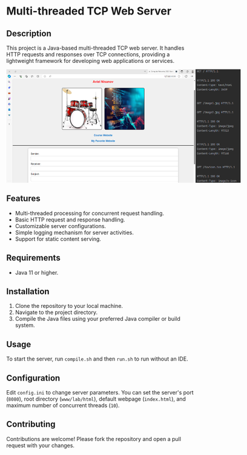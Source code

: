 # Multi-threaded TCP Web Server

## Description
This project is a Java-based multi-threaded TCP web server. It handles HTTP requests and responses over TCP connections, providing a lightweight framework for developing web applications or services.

<div style="display: flex;">
  <img src="assets/image1.png" alt="HomePage" width="500" height="300">
  <img src="assets/image2.png" alt="ServerLogs" height="300">
</div>

## Features
- Multi-threaded processing for concurrent request handling.
- Basic HTTP request and response handling.
- Customizable server configurations.
- Simple logging mechanism for server activities.
- Support for static content serving.

## Requirements
- Java 11 or higher.

## Installation
1. Clone the repository to your local machine.
2. Navigate to the project directory.
3. Compile the Java files using your preferred Java compiler or build system.

## Usage
To start the server, run `compile.sh` and then `run.sh` to run without an IDE. 

## Configuration
Edit `config.ini` to change server parameters. 
You can set the server's port (`8080`), root directory (`www/lab/html`), default webpage (`index.html`), and maximum number of concurrent threads (`10`).

## Contributing
Contributions are welcome! Please fork the repository and open a pull request with your changes.
